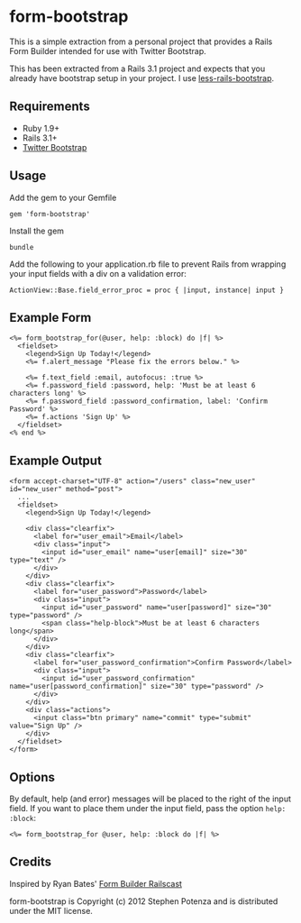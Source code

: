 form-bootstrap
==============

This is a simple extraction from a personal project that provides
a Rails Form Builder intended for use with Twitter Bootstrap.

This has been extracted from a Rails 3.1 project and expects that you
already have bootstrap setup in your project. I use
[less-rails-bootstrap](https://github.com/metaskills/less-rails-bootstrap).


Requirements
------------

* Ruby 1.9+
* Rails 3.1+
* [Twitter Bootstrap](http://twitter.github.com/bootstrap/)


Usage
-----

Add the gem to your Gemfile

    gem 'form-bootstrap'

Install the gem

    bundle

Add the following to your application.rb file to prevent Rails from wrapping your
input fields with a div on a validation error:

    ActionView::Base.field_error_proc = proc { |input, instance| input }


Example Form
------------

    <%= form_bootstrap_for(@user, help: :block) do |f| %>
      <fieldset>
        <legend>Sign Up Today!</legend>
        <%= f.alert_message "Please fix the errors below." %>

        <%= f.text_field :email, autofocus: :true %>
        <%= f.password_field :password, help: 'Must be at least 6 characters long' %>
        <%= f.password_field :password_confirmation, label: 'Confirm Password' %>
        <%= f.actions 'Sign Up' %>
      </fieldset>
    <% end %>


Example Output
--------------

    <form accept-charset="UTF-8" action="/users" class="new_user" id="new_user" method="post">
      ...
      <fieldset>
        <legend>Sign Up Today!</legend>

        <div class="clearfix">
          <label for="user_email">Email</label>
          <div class="input">
            <input id="user_email" name="user[email]" size="30" type="text" />
          </div>
        </div>
        <div class="clearfix">
          <label for="user_password">Password</label>
          <div class="input">
            <input id="user_password" name="user[password]" size="30" type="password" />
            <span class="help-block">Must be at least 6 characters long</span>
          </div>
        </div>
        <div class="clearfix">
          <label for="user_password_confirmation">Confirm Password</label>
          <div class="input">
            <input id="user_password_confirmation" name="user[password_confirmation]" size="30" type="password" />
          </div>
        </div>
        <div class="actions">
          <input class="btn primary" name="commit" type="submit" value="Sign Up" />
        </div>
      </fieldset>
    </form>


Options
-------

By default, help (and error) messages will be placed to the right of the
input field. If you want to place them under the input field, pass the option
`help: :block`:

    <%= form_bootstrap_for @user, help: :block do |f| %>


Credits
-------

Inspired by Ryan Bates' [Form Builder
Railscast](http://railscasts.com/episodes/311-form-builders)

form-bootstrap is Copyright (c) 2012 Stephen Potenza and is distributed under the MIT license.
